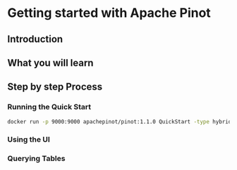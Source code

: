 # Getting started with Apache Pinot

## Introduction

## What you will learn

## Step by step Process

### Running the Quick Start

```sh
docker run -p 9000:9000 apachepinot/pinot:1.1.0 QuickStart -type hybrid
```

### Using the UI

### Querying Tables

